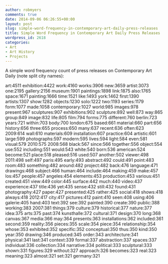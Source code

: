```yaml
---
author: robmyers
comments: true
date: 2014-09-06 06:26:55+00:00
layout: post
slug: simple-word-frequency-in-contemporary-art-daily-press-releases
title: Simple Word Frequency in Contemporary Art Daily Press Releases
wordpress_id: 2618
categories:
- Art
- Art History
- Projects
---
```


A simple word frequency count of press releases on Contemporary Art Daily (note split city names):

art:4511
exhibition:4422
work:4160
works:3906
new:3659
artist:3073
one:2195
gallery:2156
museum:1901
paintings:1898
link:1875
also:1765
space:1671
painting:1666
time:1521
like:1493
york:1462
first:1390
artists:1307
show:1282
objects:1230
solo:1222
two:1193
series:1179
form:1077
made:1058
contemporary:1027
world:985
images:978
present:967
sculptures:907
exhibitions:902
sculpture:892
well:873
way:865
group:849
image:832
life:805
film:794
forms:775
different:760
berlin:723
years:721
within:703
body:700
london:675
based:661
material:660
part:656
history:656
three:655
process:650
many:637
recent:636
often:623
2009:614
wall:610
materials:609
installation:607
practice:604
artistic:601
large:599
photographs:597
modern:595
lives:594
light:584
even:581
visual:579
2010:575
2008:568
black:567
since:566
together:556
object:554
use:552
including:551
would:543
white:540
born:536
american:524
become:521
place:518
pleased:516
used:507
another:502
viewer:498
2011:498
self:497
paris:495
early:493
abstract:492
could:491
point:483
room:483
something:482
around:482
project:482
back:476
language:471
drawings:468
subject:466
human:464
include:464
making:459
make:457
los:457
people:457
angeles:454
elements:453
production:453
various:451
created:451
view:449
color:445
surface:442
much:440
video:437
experience:437
title:436
yet:435
sense:432
still:432
found:431
photography:427
paper:427
presented:425
rather:425
social:418
shows:418
always:418
2012:417
city:417
pictures:412
paint:410
seen:408
using:406
galerie:405
hand:403
text:392
see:392
painted:390
create:390
public:388
working:383
2007:381
things:379
culture:379
historical:377
nature:377
idea:375
arts:375
past:374
kunsthalle:372
cultural:371
design:370
long:368
canvas:367
media:366
may:364
presents:363
installations:362
included:361
second:359
reality:356
pieces:355
scale:354
piece:354
relationship:354
whose:353
exhibited:352
specific:352
conceptual:350
thus:350
kind:350
year:350
drawing:346
produced:345
order:343
architecture:341
physical:341
last:341
context:339
formal:337
abstraction:337
spaces:337
individual:336
collection:334
narrative:334
political:333
sculptural:333
shown:331
figures:329
without:327
approach:326
becomes:323
real:323
meaning:323
almost:321
set:321
germany:321
